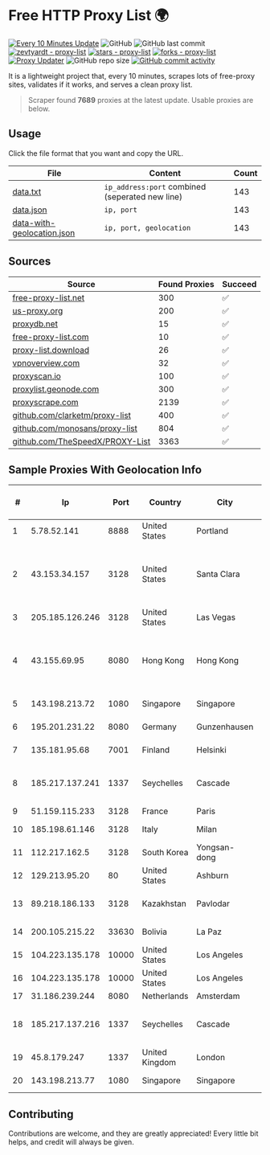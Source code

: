 
# Free HTTP Proxy List 🌍

[![Every 10 Minutes Update](https://github.com/mertguvencli/http-proxy-list/actions/workflows/main.yml/badge.svg?branch=main)](https://github.com/mertguvencli/http-proxy-list/actions/workflows/main.yml)
![GitHub](https://img.shields.io/github/license/mertguvencli/http-proxy-list)
![GitHub last commit](https://img.shields.io/github/last-commit/mertguvencli/http-proxy-list)
[![zevtyardt - proxy-list](https://img.shields.io/static/v1?label=zevtyardt&message=proxy-list&color=blue&logo=github)](https://github.com/zevtyardt/proxy-list "Go to GitHub repo")
[![stars - proxy-list](https://img.shields.io/github/stars/zevtyardt/proxy-list?style=social)](https://github.com/zevtyardt/proxy-list)
[![forks - proxy-list](https://img.shields.io/github/forks/zevtyardt/proxy-list?style=social)](https://github.com/zevtyardt/proxy-list)
[![Proxy Updater](https://github.com/zevtyardt/proxy-list/workflows/Proxy%20Updater/badge.svg)](https://github.com/zevtyardt/proxy-list/actions?query=workflow:"Proxy+Updater")
![GitHub repo size](https://img.shields.io/github/repo-size/zevtyardt/proxy-list)
[![GitHub commit activity](https://img.shields.io/github/commit-activity/m/zevtyardt/proxy-list?logo=commits)](https://github.com/zevtyardt/proxy-list/commits/main)

It is a lightweight project that, every 10 minutes, scrapes lots of free-proxy sites, validates if it works, and serves a clean proxy list.

> Scraper found **7689** proxies at the latest update. Usable proxies are below.

## Usage

Click the file format that you want and copy the URL.

|File|Content|Count|
|----|-------|-----|
|[data.txt](https://raw.githubusercontent.com/mertguvencli/http-proxy-list/main/proxy-list/data.txt)|`ip_address:port` combined (seperated new line)|143|
|[data.json](https://raw.githubusercontent.com/mertguvencli/http-proxy-list/main/proxy-list/data.json)|`ip, port`|143|
|[data-with-geolocation.json](https://raw.githubusercontent.com/mertguvencli/http-proxy-list/main/proxy-list/data-with-geolocation.json)|`ip, port, geolocation`|143|

## Sources

|Source|Found Proxies|Succeed|
|------|-------------|-------|
|[free-proxy-list.net](https://free-proxy-list.net)|300|✅|
|[us-proxy.org](https://www.us-proxy.org)|200|✅|
|[proxydb.net](http://proxydb.net)|15|✅|
|[free-proxy-list.com](https://free-proxy-list.com/?page=&port=&type%5B%5D=http&type%5B%5D=https&up_time=0&search=Search)|10|✅|
|[proxy-list.download](https://www.proxy-list.download/HTTP)|26|✅|
|[vpnoverview.com](https://vpnoverview.com/privacy/anonymous-browsing/free-proxy-servers)|32|✅|
|[proxyscan.io](https://www.proxyscan.io)|100|✅|
|[proxylist.geonode.com](https://proxylist.geonode.com/api/proxy-list?limit=300&page=1&sort_by=lastChecked&sort_type=desc&protocols=http,https)|300|✅|
|[proxyscrape.com](https://api.proxyscrape.com/v2/?request=displayproxies&protocol=http&timeout=10000&country=all&ssl=all&anonymity=all)|2139|✅|
|[github.com/clarketm/proxy-list](https://raw.githubusercontent.com/clarketm/proxy-list/master/proxy-list-raw.txt)|400|✅|
|[github.com/monosans/proxy-list](https://raw.githubusercontent.com/monosans/proxy-list/main/proxies/http.txt)|804|✅|
|[github.com/TheSpeedX/PROXY-List](https://raw.githubusercontent.com/TheSpeedX/PROXY-List/master/http.txt)|3363|✅|


## Sample Proxies With Geolocation Info

|#|Ip|Port|Country|City|Internet Service Provider|
|-|--|----|-------|----|-------------------------|
|1|5.78.52.141|8888|United States|Portland|Hetzner Online GmbH|
|2|43.153.34.157|3128|United States|Santa Clara|Shenzhen Tencent Computer Systems Company Limited|
|3|205.185.126.246|3128|United States|Las Vegas|FranTech Solutions|
|4|43.155.69.95|8080|Hong Kong|Hong Kong|Shenzhen Tencent Computer Systems Company Limited|
|5|143.198.213.72|1080|Singapore|Singapore|DigitalOcean, LLC|
|6|195.201.231.22|8080|Germany|Gunzenhausen|Hetzner Online GmbH|
|7|135.181.95.68|7001|Finland|Helsinki|Hetzner Online GmbH|
|8|185.217.137.241|1337|Seychelles|Cascade|Stallion Network Services Limited|
|9|51.159.115.233|3128|France|Paris|SCALEWAY|
|10|185.198.61.146|3128|Italy|Milan|Global Router LLC|
|11|112.217.162.5|3128|South Korea|Yongsan-dong|LG DACOM Corporation|
|12|129.213.95.20|80|United States|Ashburn|Oracle Corporation|
|13|89.218.186.133|3128|Kazakhstan|Pavlodar|Kazakhtelecom Data Network Administration|
|14|200.105.215.22|33630|Bolivia|La Paz|AXS Bolivia S. A.|
|15|104.223.135.178|10000|United States|Los Angeles|LayerHost|
|16|104.223.135.178|10000|United States|Los Angeles|LayerHost|
|17|31.186.239.244|8080|Netherlands|Amsterdam|NetSkope Inc|
|18|185.217.137.216|1337|Seychelles|Cascade|Stallion Network Services Limited|
|19|45.8.179.247|1337|United Kingdom|London|Hostland LLC|
|20|143.198.213.77|1080|Singapore|Singapore|DigitalOcean, LLC|



## Contributing

Contributions are welcome, and they are greatly appreciated! Every
little bit helps, and credit will always be given.

